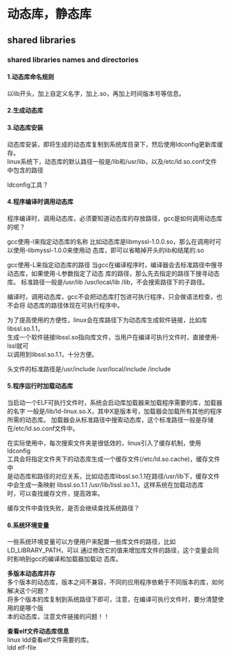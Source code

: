 # 动态库，静态库    
  
## shared libraries  
  
### shared libraries names and directories  
#### 1.动态库命名规则  
以lib开头，加上自定义名字，加上.so，再加上时间版本号等信息。  

#### 2.生成动态库
  
#### 3.动态库安装  
动态库安装，即将生成的动态库复制到系统库目录下，然后使用ldconfig更新库缓存。  
linux系统下，动态库的默认路径一般是/lib和/usr/lib，以及/etc/ld.so.conf文件  
中包含的路径  

ldconfig工具？
  
#### 4.程序编译时调用动态库  
程序编译时，调用动态库，必须要知道动态库的存放路径，gcc是如何调用动态库的呢？

gcc使用-l来指定动态库的名称
比如动态库是libmyssl-1.0.0.so，那么在调用时可以使用-libmyssl-1.0.0来使用动
态库，即可以省略掉开头的lib和结尾的.so

gcc使用-L来指定动态库的路径
当gcc在编译程序时，编译器会去标准路径中搜寻动态库，如果使用-L参数指定了动态
库的路径，那么先去指定的路径下搜寻动态库。
标准路径一般是/usr/lib  /usr/local/lib  /lib，不会搜索路径下的子路径。

编译时，调用动态库，gcc不会把动态库打包进可执行程序，只会做语法检查，也不会将
动态库的路径体现在可执行程序中。

为了提高使用的方便性，linux会在库路径下为动态库生成软件链接，比如库libssl.so.1.1，  
生成一个软件链接libssl.so指向库文件，当用户在编译可执行文件时，直接使用-lssl就可  
以调用到libssl.so.1.1，十分方便。  

头文件的标准路径是/usr/include /usr/local/include  /include

#### 5.程序运行时加载动态库  
当启动一个ELF可执行文件时，系统会启动库加载器来加载程序需要的库，加载器的名字
一般是/lib/ld-linux.so.X，其中X是版本号，加载器会加载所有其他的程序所需的动态库。
加载器会从标准路径中搜索动态库，这个标准路径一般是存储在/etc/ld.so.conf文件中。

在实际使用中，每次搜索文件夹是很低效的，linux引入了缓存机制，使用ldconfig  
工具会将指定文件夹下的动态库生成一个缓存文件(/etc/ld.so.cache)，缓存文件中  
是动态库和路径的对应关系，比如动态库libssl.so.1.1在路径/usr/lib下，缓存文件  
中会生成一条映射 libssl.so.1.1  /usr/lib/lissl.so.1.1，这样系统在加载动态库  
时，可以查找缓存文件，提高效率。  
  
缓存文件中查找失败，是否会继续查找系统路径？  
  
#### 6.系统环境变量  
一些系统环境变量可以方便用户来配置一些库文件的路径，比如LD_LIBRARY_PATH，可以
通过修改它的值来增加库文件的路径，这个变量会同时影响到gcc的编译和加载器加载动
态库。
  
**多版本动态库并存**  
多个版本的动态库，版本之间不兼容，不同的应用程序依赖于不同版本的库，如何解决这个问题？  
将多个版本的库复制到系统路径下即可，注意，在编译可执行文件时，要分清楚使用的是哪个版  
本的动态库，注意文件链接的问题！！  
  
**查看elf文件动态库信息**  
linux ldd查看elf文件需要的库。    
ldd    elf-file      
